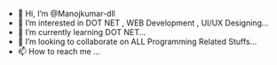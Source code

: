 - 👋 Hi, I’m @Manojkumar-dll
- 👀 I’m interested in DOT NET , WEB Development , UI/UX Designing...
- 🌱 I’m currently learning DOT NET...
- 💞️ I’m looking to collaborate on ALL Programming Related Stuffs...
- 📫 How to reach me ...

<!---
Manojkumar-dll/Manojkumar-dll is a ✨ special ✨ repository because its `README.md` (this file) appears on your GitHub profile.
You can click the Preview link to take a look at your changes.
--->
